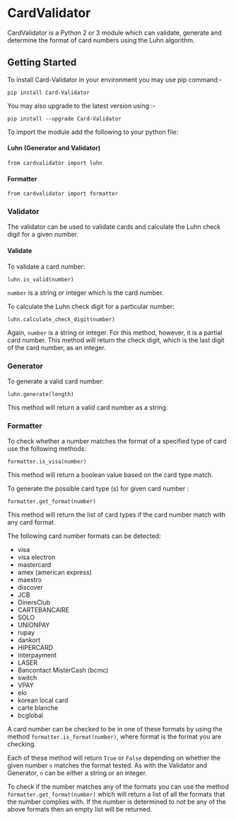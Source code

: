 # CardValidator

CardValidator is a Python 2 or 3 module which can validate, generate and determine the format of  card numbers using the Luhn algorithm.

## Getting Started

To install Card-Validator in your environment you may use pip command:-

    pip install Card-Validator

You may also upgrade to the latest version using :-
    
    pip install --upgrade Card-Validator
    
To import the module add the following to your python file:

#### Luhn (Generator and Validator)
    from cardvalidator import luhn
#### Formatter
    from cardvalidator import formatter

### Validator
The validator can be used to validate  cards and calculate the Luhn check digit for a given number.

#### Validate
To validate a  card number:

    luhn.is_valid(number)

`number` is a string or integer which is the  card number.

To calculate the Luhn check digit for a particular number:

    luhn.calculate_check_digit(number)

Again, `number` is a string or integer. For this method, however, it is a partial  card number. This method will return the check digit, which is the last digit of the card number, as an integer.

### Generator
To generate a valid  card number:

    luhn.generate(length)

This method will return a valid  card number as a string.

### Formatter
To check whether a number matches the format of a specified type of card use the following methods:

    formatter.is_visa(number)

This method will return a boolean value based on the card type match.

To generate the possible card type (s) for given card number :

    formatter.get_format(number)
    
This method will return the list of card types if the card number match with any card format.
    
The following card number formats can be detected:

+ visa
+ visa electron
+ mastercard
+ amex (american express)
+ maestro
+ discover
+ JCB
+ DinersClub
+ CARTEBANCAIRE
+ SOLO
+ UNIONPAY
+ rupay
+ dankort
+ HIPERCARD
+ interpayment
+ LASER
+ Bancontact MisterCash (bcmc)
+ switch
+ VPAY
+ elo
+ korean local card
+ carte blanche
+ bcglobal

A card number can be checked to be in one of these formats by using the method `formatter.is_format(number)`, where format is the format you are checking.

Each of these method will return `True` or `False` depending on whether the given number
`n` matches the format tested. As with the Validator and Generator, `n` can be
either a string or an integer.

To check if the number matches any of the formats you can use the method `formatter.get_format(number)` which will return a list of all the formats that the number complies with. If the number is determined to not be any of the above formats then an empty list will be returned.

